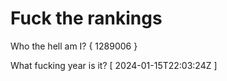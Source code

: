 # Fuck the rankings

Who the hell am I?
{ 1289006 }

What fucking year is it?
[ 2024-01-15T22:03:24Z ]
